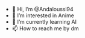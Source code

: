 - 👋 Hi, I’m @Andaloussi94
- 👀 I’m interested in Anime
- 🌱 I’m currently learning AI
- 📫 How to reach me by dm


<!---
Andaloussi94/Andaloussi94 is a ✨ special ✨ repository because its `README.md` (this file) appears on your GitHub profile.
You can click the Preview link to take a look at your changes.
--->
